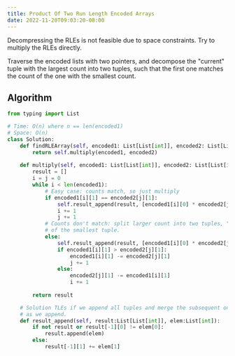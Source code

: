 ```yaml
---
title: Product Of Two Run Length Encoded Arrays
date: 2022-11-20T09:03:20-08:00
---
```


Decompressing the RLEs is not feasible due to space constraints. Try to multiply the RLEs directly.

Traverse the encoded lists with two pointers, and decompose the "current" tuple with the largest count into two
tuples, such that the first one matches the count of the one with the smallest count.

## Algorithm

```python
from typing import List

# Time: O(n) where n == len(encoded1)
# Space: O(n)
class Solution:
    def findRLEArray(self, encoded1: List[List[int]], encoded2: List[List[int]]) -> List[List[int]]:
        return self.multiply(encoded1, encoded2)
    
    def multiply(self, encoded1: List[List[int]], encoded2: List[List[int]]) -> List[List[int]]:
        result = []
        i = j = 0
        while i < len(encoded1):
            # Easy case: counts match, so just multiply
            if encoded1[i][1] == encoded2[j][1]:
                self.result_append(result, [encoded1[i][0] * encoded2[j][0], encoded1[i][1]])
                i += 1
                j += 1
            # Counts don't match: split larger count into two tuples, "append" the first one and advance the pointer
            # of the smallest tuple.
            else:
                self.result_append(result, [encoded1[i][0] * encoded2[j][0], min(encoded1[i][1], encoded2[j][1])])
                if encoded1[i][1] > encoded2[j][1]:
                    encoded1[i][1] -= encoded2[j][1]
                    j += 1 
                else:
                    encoded2[j][1] -= encoded1[i][1]
                    i += 1
        
        return result

    # Solution TLEs if we append all tuples and merge the subsequent ones with the same number later, so we must merge
    # as we append.
    def result_append(self, result:List[List[int]], elem:List[int]):
        if not result or result[-1][0] != elem[0]:
            result.append(elem)
        else:
            result[-1][1] += elem[1] 

```


